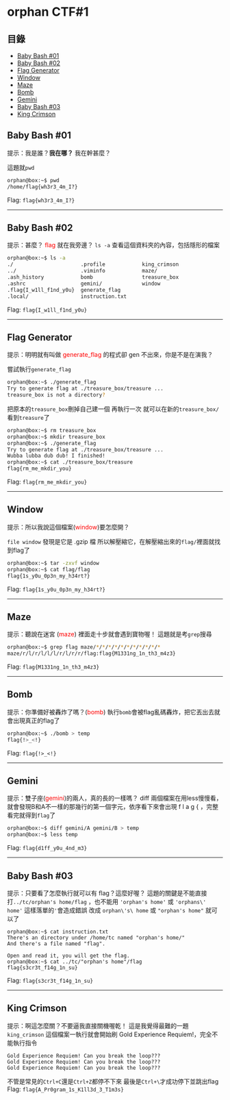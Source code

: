 orphan CTF#1
===
目錄
---
* [Baby Bash #01](#baby-bash-01)
* [Baby Bash #02](#baby-bash-02)
* [Flag Generator](#flag-generator)
* [Window](#window)
* [Maze](#maze)
* [Bomb](#bomb)
* [Gemini](#gemini)
* [Baby Bash #03](#baby-bash-03)
* [King Crimson](#king-crimson)


## Baby Bash #01
提示：我是誰？**我在哪？** 我在幹甚麼？

這題就`pwd`
```bash
orphan@box:~$ pwd
/home/flag{wh3r3_4m_I?}
```
Flag: `flag{wh3r3_4m_I?}`

---

## Baby Bash #02
提示：甚麼？ <font color="red">flag</font> 就在我旁邊？
`ls -a` 查看這個資料夾的內容，包括隱形的檔案

```bash
orphan@box:~$ ls -a
./                      .profile            king_crimson
../                     .viminfo            maze/
.ash_history            bomb                treasure_box
.ashrc                  gemini/             window
.flag{I_w1ll_f1nd_y0u}  generate_flag
.local/                 instruction.txt
```
Flag: `flag{I_w1ll_f1nd_y0u}`

---

## Flag Generator
提示：明明就有叫做 <font color="red">generate_flag</font> 的程式卻 gen 不出來，你是不是在演我？

嘗試執行`generate_flag`
```bash
orphan@box:~$ ./generate_flag
Try to generate flag at ./treasure_box/treasure ...
treasure_box is not a directory?
```
把原本的`treasure_box`刪掉自己建一個
再執行一次
就可以在新的`treasure_box/`看到`treasure`了
```bash
orphan@box:~$ rm treasure_box
orphan@box:~$ mkdir treasure_box
orphan@box:~$ ./generate_flag
Try to generate flag at ./treasure_box/treasure ...
Wubba lubba dub dub! I finished!
orphan@box:~$ cat ./treasure_box/treasure
flag{rm_me_mkdir_you}
```
Flag: `flag{rm_me_mkdir_you}`

---

## Window
提示：所以我說這個檔案(<font color="red">window</font>)要怎麼開？

`file window` 發現是它是 .gzip 檔
所以解壓縮它，在解壓縮出來的`flag/`裡面就找到flag了
```bash
orphan@box:~$ tar -zxvf window
orphan@box:~$ cat flag/flag
flag{1s_y0u_0p3n_my_h34rt?}
```
Flag: `flag{1s_y0u_0p3n_my_h34rt?}`

---

## Maze
提示：聽說在迷宮 (<font color="red">maze</font>) 裡面走十步就會遇到寶物喔！
這題就是考`grep`搜尋
```bash
orphan@box:~$ grep flag maze/*/*/*/*/*/*/*/*/*/*/*
maze/r/l/r/l/l/l/r/l/r/r/flag:flag{M1331ng_1n_th3_m4z3}
```
Flag: `flag{M1331ng_1n_th3_m4z3}`

---

## Bomb
提示：你準備好被轟炸了嗎？(<font color="red">bomb</font>)
執行`bomb`會被flag亂碼轟炸，把它丟出去就會出現真正的flag了
```bash
orphan@box:~$ ./bomb > temp
flag{!>_<!}
```
Flag: `flag{!>_<!}`

---

## Gemini
提示：雙子座(<font color="red">gemini</font>)的兩人，真的長的一樣嗎？
diff 兩個檔案在用less慢慢看，就會發現B和A不一樣的那幾行的第一個字元，依序看下來會出現 f l a g { ，完整看完就得到`flag`了
```bash
orphan@box:~$ diff gemini/A gemini/B > temp
orphan@box:~$ less temp
```
Flag: `flag{d1ff_y0u_4nd_m3}`

---

## Baby Bash #03
提示：只要看了怎麼執行就可以有 flag？這麼好喔？
這題的關鍵是不能直接打`../tc/orphan's home/flag` ，也不能用 `'orphan's home'` 或 `'orphans\' home'`
這樣落單的`'`會造成錯誤
改成 `orphan\'s\ home` 或 `"orphan's home"` 就可以了

```
orphan@box:~$ cat instruction.txt
There's an directory under /home/tc named "orphan's home/"
And there's a file named "flag".

Open and read it, you will get the flag.
orphan@box:~$ cat ../tc/"orphan's home"/flag
flag{s3cr3t_f14g_1n_su}
```
Flag: `flag{s3cr3t_f14g_1n_su}`

---

## King Crimson
提示：啊這怎麼關？不要逼我直接關機喔乾！
這是我覺得最難的一題
`king_crimson` 這個檔案一執行就會開始刷 Gold Experience Requiem!，完全不能執行指令
```
Gold Experience Requiem! Can you break the loop???
Gold Experience Requiem! Can you break the loop???
Gold Experience Requiem! Can you break the loop???
```
不管是常見的`Ctrl+C`還是`Ctrl+Z`都停不下來
最後是`Ctrl+\`才成功停下並跳出flag
Flag: `flag{A_Pr0gram_1s_K1ll3d_3_T1m3s}`